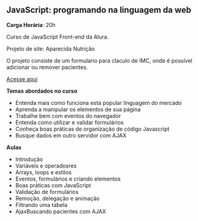 ## JavaScript: programando na linguagem da web
**Carga Horária**: 20h

Curso de JavaScript Front-end da Alura.

Projeto de site: Aparecida Nutrição

O projeto consiste de um formulario para claculo de IMC, onde é possível adicionar ou remover pacientes.

[Acesse aqui]()

**Temas abordados no curso**

* Entenda mais como funciona esta popular linguagem do mercado
* Aprenda a manipular os elementos de sua página
* Trabalhe bem com eventos do navegador
* Entenda como utilizar e validar formulários
* Conheça boas práticas de organização de código Javascript
* Busque dados em outro servidor com AJAX

**Aulas**

* Introdução 
* Variáveis e operadosres
* Arrays, loops e estilos
* Eventos, formulários e criando elementos
* Boas práticas com JavaScript
* Validação de formulários
* Remoção, delegação e animação
* Filtrando uma tabela
* AjaxBuscando pacientes com AJAX
